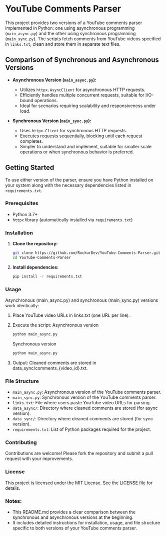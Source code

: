 # YouTube Comments Parser

This project provides two versions of a YouTube comments parser implemented in Python: one using asynchronous programming (`main_async.py`) and the other using synchronous programming (`main_sync.py`). The scripts fetch comments from YouTube videos specified in `links.txt`, clean and store them in separate text files.

## Comparison of Synchronous and Asynchronous Versions

- **Asynchronous Version (`main_async.py`):**
  - Utilizes `httpx.AsyncClient` for asynchronous HTTP requests.
  - Efficiently handles multiple concurrent requests, suitable for I/O-bound operations.
  - Ideal for scenarios requiring scalability and responsiveness under load.

- **Synchronous Version (`main_sync.py`):**
  - Uses `httpx.Client` for synchronous HTTP requests.
  - Executes requests sequentially, blocking until each request completes.
  - Simpler to understand and implement, suitable for smaller scale operations or when synchronous behavior is preferred.

## Getting Started

To use either version of the parser, ensure you have Python installed on your system along with the necessary dependencies listed in `requirements.txt`.

### Prerequisites

- Python 3.7+
- `httpx` library (automatically installed via `requirements.txt`)

### Installation

1. **Clone the repository:**

   ```bash
   git clone https://github.com/RockurDev/YouTube-Comments-Parser.git
   cd YouTube-Comments-Parser
   ```

2. **Install dependencies:**
    ```bash
    pip install -r requirements.txt
    ```
### Usage
Asynchronous (main_async.py) and synchronous (main_sync.py) versions work identically:

1. Place YouTube video URLs in links.txt (one URL per line).

2. Execute the script:
    Asynchronous version
    ```bash
    python main_async.py
    ```
    Synchronous version
    ```bash
    python main_async.py
    ```
3. Output:
    Cleaned comments are stored in data_sync/comments_{video_id}.txt.

### File Structure
- `main_async.py`: Asynchronous version of the YouTube comments parser.
- `main_sync.py`: Synchronous version of the YouTube comments parser.
- `links.txt`: File where users paste YouTube video URLs for parsing.
- `data_async/`: Directory where cleaned comments are stored (for async version).
- `data_sync/`: Directory where cleaned comments are stored (for sync version).
- `requirements.txt`: List of Python packages required for the project.

### Contributing

Contributions are welcome! Please fork the repository and submit a pull request with your improvements.

### License

This project is licensed under the MIT License. See the LICENSE file for details.

### Notes:

- This README.md provides a clear comparison between the synchronous and asynchronous versions at the beginning.
- It includes detailed instructions for installation, usage, and file structure specific to both versions of your YouTube comments parser.